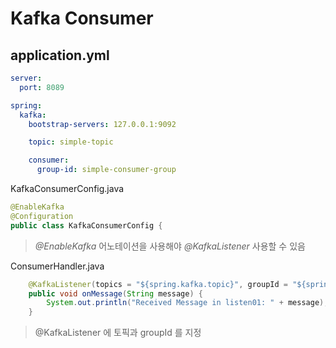 # Kafka Consumer

## application.yml
```yaml
server:
  port: 8089

spring:
  kafka:
    bootstrap-servers: 127.0.0.1:9092

    topic: simple-topic

    consumer:
      group-id: simple-consumer-group
```



KafkaConsumerConfig.java
```java
@EnableKafka
@Configuration
public class KafkaConsumerConfig {

```
>*@EnableKafka* 어노테이션을 사용해야 *@KafkaListener* 사용할 수 있음


ConsumerHandler.java
```java
    @KafkaListener(topics = "${spring.kafka.topic}", groupId = "${spring.kafka.consumer.group-id}")
    public void onMessage(String message) {
        System.out.println("Received Message in listen01: " + message);
    }
```
> @KafkaListener 에 토픽과 groupId 를 지정

